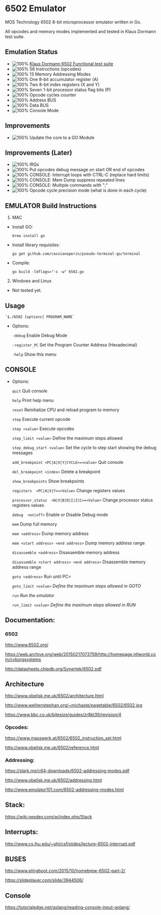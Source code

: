 # 6502 Emulator

MOS Technology 6502 8-bit microprocessor emulator written in Go.

All opcodes and memory modes implemented and tested in Klaus Dormann test suite.

## Emulation Status

* ![100%](https://progress-bar.dev/100) [Klaus Dormann 6502 Functional test suite](https://github.com/Klaus2m5/6502_65C02_functional_tests)
* ![100%](https://progress-bar.dev/100) 56 Instructions (opcodes)
* ![100%](https://progress-bar.dev/100) 13 Memory Addressing Modes
* ![100%](https://progress-bar.dev/100) One 8-bit accumulator register (A)
* ![100%](https://progress-bar.dev/100) Two 8-bit index registers (X and Y)
* ![100%](https://progress-bar.dev/100) Seven 1-bit processor status flag bits (P)
* ![100%](https://progress-bar.dev/100) Opcode cycles counter
* ![100%](https://progress-bar.dev/100) Address BUS
* ![100%](https://progress-bar.dev/100) Data BUS
* ![100%](https://progress-bar.dev/100) Console Mode


## Improvements
* ![100%](https://progress-bar.dev/0) Update the core to a GO Module

## Improvements (Later)
* ![100%](https://progress-bar.dev/0) IRQs
* ![100%](https://progress-bar.dev/0) Put opcodes debug message on start OR end of opcodes
* ![100%](https://progress-bar.dev/0) CONSOLE: Interrupt loops with CTRL-C (replace hard limits)
* ![100%](https://progress-bar.dev/0) CONSOLE: Mem Dump suppress repeated lines
* ![100%](https://progress-bar.dev/0) CONSOLE: Multiple commands with ";"
* ![100%](https://progress-bar.dev/0) Opcode cycle precision mode (what is done in each cycle)

## EMULATOR Build Instructions

1) MAC
* Install GO:

	 `brew install go`

* Install library requisites:

	`go get github.com/cassianoperin/pseudo-terminal-go/terminal`


* Compile:

	`go build -ldflags="-s -w" 6502.go`

2) Windows and Linux

* Not tested yet.


## Usage

	`$./6502 [options] PROGRAM_NAME`


- Options:

	`-debug`       Enable Debug Mode

	`-register_PC` Set the Program Counter Address (Hexadecimal)

	`-help`        Show this menu


## CONSOLE

- Options:

	`quit`						Quit console

	`help`						Print help menu

	`reset`						Reinitialize CPU and reload program to memory

	`step`						Execute current opcode

	`step <value>`					Execute <value> opcodes

	`step_limit <value>`				Define the maximum steps allowed

	`step_debug_start <value>`			Set the cycle to step start showing the debug messages

	`add_breakpoint <PC|A|X|Y|CYCLE>=<value>`	Quit console

	`del_breakpoint <index>`			Delete a breakpoint

	`show_breakpoints`				Show breakpoints

	`registers  <PC|A|X|Y>=<Value>`			Change registers values

	`processor_status  <N|V|B|D|I|Z|C>=<Value>`	Change processor status registers values

	`debug  <on|off>`				Enable or Disable Debug mode

	`mem`						Dump full memory

	`mem <address>`					Dump memory address
 
 	`mem <start address> <end address>`		Dump memory address range
 
 	`disassemble <address>`				Disassemble memory address

 	`disassemble <start address> <end address>`	Disassemble memory address range

 	`goto <address>`				Run until PC=<address>
 
 	`goto_limit <value>`				Define the maximum steps allowed in GOTO
 
 	`run`						Run the emulator
 
 	`run_limit <value>`				Define the maximum steps allowed in RUN


## Documentation:

### 6502

http://www.6502.org/

https://web.archive.org/web/20150217073759/http://homepage.ntlworld.com/cyborgsystems

http://datasheets.chipdb.org/Synertek/6502.pdf

## Architecture

http://www.obelisk.me.uk/6502/architecture.html

http://www.weihenstephan.org/~michaste/pagetable/6502/6502.jpg

https://www.bbc.co.uk/bitesize/guides/zr8kt39/revision/4


### Opcodes:

https://www.masswerk.at/6502/6502_instruction_set.html

http://www.obelisk.me.uk/6502/reference.html

### Addressing:

https://slark.me/c64-downloads/6502-addressing-modes.pdf

http://www.obelisk.me.uk/6502/addressing.html

http://www.emulator101.com/6502-addressing-modes.html

## Stack:

https://wiki.nesdev.com/w/index.php/Stack

## Interrupts:

http://www.cs.jhu.edu/~phi/csf/slides/lecture-6502-interrupt.pdf


## BUSES

http://www.plingboot.com/2015/10/homebrew-6502-part-2/

https://slideplayer.com/slide/3944506/

## Console

https://tutorialedge.net/golang/reading-console-input-golang/





 

